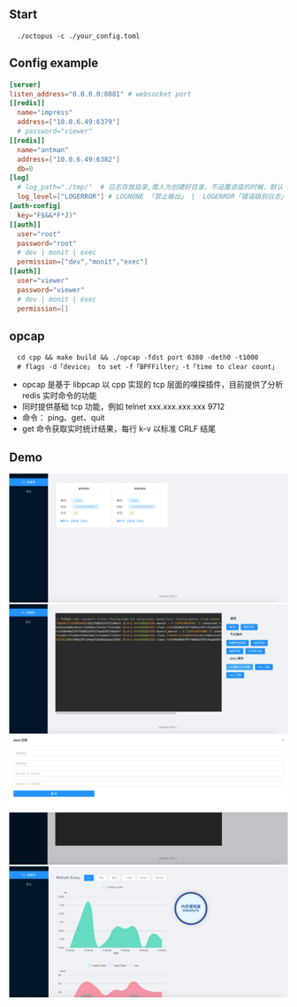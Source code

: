 ## Start
```shell
  ./octopus -c ./your_config.toml
```
## Config example
```toml
[server]
listen_address="0.0.0.0:8081" # websocket port
[[redis]]
  name="impress"
  address=["10.0.6.49:6379"]
  # password="viewer"
[[redis]]
  name="antman"
  address=["10.0.6.49:6382"]
  db=0
[log]
  # log_path="./tmp/"  # 日志存放目录,需人为创建好目录，不设置该值的时候，默认 stdout 进行日志输出
  log_level=["LOGERROR"] # LOGNONE 「禁止输出」 |  LOGERROR「错误级别日志」  |  LOGWARN「警告级别」  |  LOGDEBUG「debug 级别，该级别包含大量日志（含所有操作命令记录），谨慎使用」    默认 LOGERROR
[auth-config]
  key="F$&&*F*J)"
[[auth]]
  user="root"
  password="root"
  # dev | monit | exec
  permission=["dev","monit","exec"]  
[[auth]]
  user="viewer"
  password="viewer"
  # dev | monit | exec
  permission=[]  
```
## opcap
``` shell
  cd cpp && make build && ./opcap -fdst port 6380 -deth0 -t1000
  # flags -d「device」 to set -f「BPFFilter」-t「time to clear count」
```
- opcap 是基于 libpcap 以 cpp 实现的 tcp 层面的嗅探插件，目前提供了分析 redis 实时命令的功能
- 同时提供基础 tcp 功能，例如 telnet xxx.xxx.xxx.xxx 9712
- 命令： ping、get、quit
- get 命令获取实时统计结果，每行 k-v 以标准 CRLF 结尾
## Demo
![avatar](./img/clusterList.png)
![avatar](./img/devMode.png)
![avatar](./img/devSlotMigra.png)
![avatar](./img/monitorMode.png)